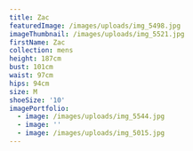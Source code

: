 ```yaml
---
title: Zac
featuredImage: /images/uploads/img_5498.jpg
imageThumbnail: /images/uploads/img_5521.jpg
firstName: Zac
collection: mens
height: 187cm
bust: 101cm
waist: 97cm
hips: 94cm
size: M
shoeSize: '10'
imagePortfolio:
  - image: /images/uploads/img_5544.jpg
  - image: ''
  - image: /images/uploads/img_5015.jpg
---
```



